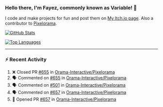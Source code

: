### Hello there, I'm Fayez, commonly known as Variable! 👋
I code and make projects for fun and post them on [My Itch.io page](https://variable-industries.itch.io/). Also a contributor to [Pixelorama](https://github.com/Orama-Interactive/Pixelorama).

[![GitHub Stats](https://github-readme-stats.vercel.app/api/?username=Variable-ind&show_icons=true&theme=merko)](https://github.com/anuraghazra/github-readme-stats)

[![Top Languages](https://github-readme-stats.vercel.app/api/top-langs/?username=Variable-ind&layout=compact&theme=merko)](https://github.com/anuraghazra/github-readme-stats)

---

### :zap: Recent Activity

<!--START_SECTION:activity-->
1. ❌ Closed PR [#655](https://github.com/Orama-Interactive/Pixelorama/pull/655) in [Orama-Interactive/Pixelorama](https://github.com/Orama-Interactive/Pixelorama)
2. 🗣 Commented on [#655](https://github.com/Orama-Interactive/Pixelorama/issues/655) in [Orama-Interactive/Pixelorama](https://github.com/Orama-Interactive/Pixelorama)
3. 🗣 Commented on [#501](https://github.com/Orama-Interactive/Pixelorama/issues/501) in [Orama-Interactive/Pixelorama](https://github.com/Orama-Interactive/Pixelorama)
4. 🗣 Commented on [#657](https://github.com/Orama-Interactive/Pixelorama/issues/657) in [Orama-Interactive/Pixelorama](https://github.com/Orama-Interactive/Pixelorama)
5. 💪 Opened PR [#657](https://github.com/Orama-Interactive/Pixelorama/pull/657) in [Orama-Interactive/Pixelorama](https://github.com/Orama-Interactive/Pixelorama)
<!--END_SECTION:activity-->

<!--
**Variable-ind/Variable-ind** is a ✨ _special_ ✨ repository because its `README.md` (this file) appears on your GitHub profile.

Here are some ideas to get you started:
- 🌱 I’m currently studying at ...
- 🔭 I’m currently working on ...
- 👯 I’m looking to collaborate on ...
- 🤔 I’m looking for help with ...
- 💬 Ask me about ...
- 📫 How to reach me: ...
- ⚡ Fun fact: ...
-->
